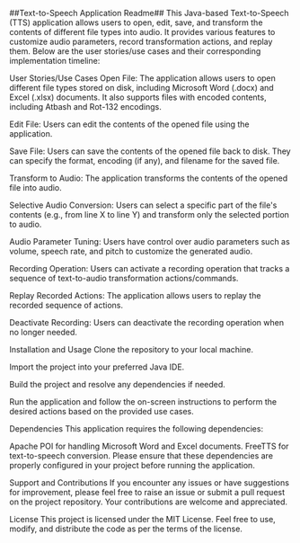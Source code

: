 ##Text-to-Speech Application Readme##
This Java-based Text-to-Speech (TTS) application allows users to open, edit, save, and transform the contents of different file types into audio. It provides various features to customize audio parameters, record transformation actions, and replay them. Below are the user stories/use cases and their corresponding implementation timeline:

User Stories/Use Cases
Open File: The application allows users to open different file types stored on disk, including Microsoft Word (.docx) and Excel (.xlsx) documents. It also supports files with encoded contents, including Atbash and Rot-132 encodings.

Edit File: Users can edit the contents of the opened file using the application.

Save File: Users can save the contents of the opened file back to disk. They can specify the format, encoding (if any), and filename for the saved file.

Transform to Audio: The application transforms the contents of the opened file into audio.

Selective Audio Conversion: Users can select a specific part of the file's contents (e.g., from line X to line Y) and transform only the selected portion to audio.

Audio Parameter Tuning: Users have control over audio parameters such as volume, speech rate, and pitch to customize the generated audio.

Recording Operation: Users can activate a recording operation that tracks a sequence of text-to-audio transformation actions/commands.

Replay Recorded Actions: The application allows users to replay the recorded sequence of actions.

Deactivate Recording: Users can deactivate the recording operation when no longer needed.

Installation and Usage
Clone the repository to your local machine.

Import the project into your preferred Java IDE.

Build the project and resolve any dependencies if needed.

Run the application and follow the on-screen instructions to perform the desired actions based on the provided use cases.

Dependencies
This application requires the following dependencies:

Apache POI for handling Microsoft Word and Excel documents.
FreeTTS for text-to-speech conversion.
Please ensure that these dependencies are properly configured in your project before running the application.

Support and Contributions
If you encounter any issues or have suggestions for improvement, please feel free to raise an issue or submit a pull request on the project repository. Your contributions are welcome and appreciated.

License
This project is licensed under the MIT License. Feel free to use, modify, and distribute the code as per the terms of the license.
